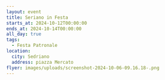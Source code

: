 ```yaml
---
layout: event
title: Seriano in Festa
starts_at: 2024-10-12T00:00:00
ends_at: 2024-10-14T00:00:00
all_day: true
tags:
  - Festa Patronale
location:
  city: Sedriano
  address: piazza Mercato
flyer: images/uploads/screenshot-2024-10-06-09.16.18-.png
---
```

